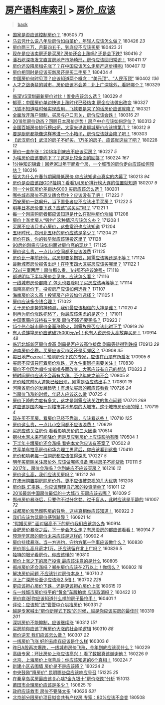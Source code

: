 [房产语料库索引](../../README.md)  > [房价_应该](房价_应该.md)
====
> [back](../README.md)

- [国家是否应该控制房价？](http://jkwz.applinzi.com/ittc/7099502395153449990.html#%E5%9B%BD%E5%AE%B6%E6%98%AF%E5%90%A6%E5%BA%94%E8%AF%A5%E6%8E%A7%E5%88%B6%E6%88%BF%E4%BB%B7%EF%BC%9F) 180505 *73* 
- [马云凭什么说八年后房价如白菜价，年轻人应该怎么做？](http://jkwz.applinzi.com/ittc/7096401802776019975.html#%E9%A9%AC%E4%BA%91%E5%87%AD%E4%BB%80%E4%B9%88%E8%AF%B4%E5%85%AB%E5%B9%B4%E5%90%8E%E6%88%BF%E4%BB%B7%E5%A6%82%E7%99%BD%E8%8F%9C%E4%BB%B7%EF%BC%8C%E5%B9%B4%E8%BD%BB%E4%BA%BA%E5%BA%94%E8%AF%A5%E6%80%8E%E4%B9%88%E5%81%9A%EF%BC%9F) 180426 *23* 
- [房价两三万，月薪四五千，到底应不应该买房](http://jkwz.applinzi.com/ittc/7095183729737860112.html#%E6%88%BF%E4%BB%B7%E4%B8%A4%E4%B8%89%E4%B8%87%EF%BC%8C%E6%9C%88%E8%96%AA%E5%9B%9B%E4%BA%94%E5%8D%83%EF%BC%8C%E5%88%B0%E5%BA%95%E5%BA%94%E4%B8%8D%E5%BA%94%E8%AF%A5%E4%B9%B0%E6%88%BF) 180423 *31* 
- [现在是应该卖房还是买房? 房价还会上涨吗? 还是会下跌?](http://jkwz.applinzi.com/ittc/7092317475087844363.html#%E7%8E%B0%E5%9C%A8%E6%98%AF%E5%BA%94%E8%AF%A5%E5%8D%96%E6%88%BF%E8%BF%98%E6%98%AF%E4%B9%B0%E6%88%BF%3F+%E6%88%BF%E4%BB%B7%E8%BF%98%E4%BC%9A%E4%B8%8A%E6%B6%A8%E5%90%97%3F+%E8%BF%98%E6%98%AF%E4%BC%9A%E4%B8%8B%E8%B7%8C%3F) 180416 *2* 
- [潘石屹深夜发文直言房地产市场畸形，房价应该回归常识！](http://jkwz.applinzi.com/ittc/7090691595873813520.html#%E6%BD%98%E7%9F%B3%E5%B1%B9%E6%B7%B1%E5%A4%9C%E5%8F%91%E6%96%87%E7%9B%B4%E8%A8%80%E6%88%BF%E5%9C%B0%E4%BA%A7%E5%B8%82%E5%9C%BA%E7%95%B8%E5%BD%A2%EF%BC%8C%E6%88%BF%E4%BB%B7%E5%BA%94%E8%AF%A5%E5%9B%9E%E5%BD%92%E5%B8%B8%E8%AF%86%EF%BC%81) 180411 *17* 
- [房价还没降房租先涨了？在中国应该怎么走房产这步棋呢/](http://jkwz.applinzi.com/ittc/7089269792035046406.html#%E6%88%BF%E4%BB%B7%E8%BF%98%E6%B2%A1%E9%99%8D%E6%88%BF%E7%A7%9F%E5%85%88%E6%B6%A8%E4%BA%86%EF%BC%9F%E5%9C%A8%E4%B8%AD%E5%9B%BD%E5%BA%94%E8%AF%A5%E6%80%8E%E4%B9%88%E8%B5%B0%E6%88%BF%E4%BA%A7%E8%BF%99%E6%AD%A5%E6%A3%8B%E5%91%A2%2F) 180407 *13* 
- [房价相同时是应该买新房还是买二手房？](http://jkwz.applinzi.com/ittc/7088032330197500938.html#%E6%88%BF%E4%BB%B7%E7%9B%B8%E5%90%8C%E6%97%B6%E6%98%AF%E5%BA%94%E8%AF%A5%E4%B9%B0%E6%96%B0%E6%88%BF%E8%BF%98%E6%98%AF%E4%B9%B0%E4%BA%8C%E6%89%8B%E6%88%BF%EF%BC%9F) 180404 *4* 
- [中国房价何时见顶？应该知道两个概念：“美元顶”、“人民币顶”](http://jkwz.applinzi.com/ittc/7087415200905167883.html#%E4%B8%AD%E5%9B%BD%E6%88%BF%E4%BB%B7%E4%BD%95%E6%97%B6%E8%A7%81%E9%A1%B6%EF%BC%9F%E5%BA%94%E8%AF%A5%E7%9F%A5%E9%81%93%E4%B8%A4%E4%B8%AA%E6%A6%82%E5%BF%B5%EF%BC%9A%E2%80%9C%E7%BE%8E%E5%85%83%E9%A1%B6%E2%80%9D%E3%80%81%E2%80%9C%E4%BA%BA%E6%B0%91%E5%B8%81%E9%A1%B6%E2%80%9D) 180402 *136* 
- [人才之战勇猛的城市，房价应该不会差：北上广深除外，看好哪个？](http://jkwz.applinzi.com/ittc/7085947543349625867.html#%E4%BA%BA%E6%89%8D%E4%B9%8B%E6%88%98%E5%8B%87%E7%8C%9B%E7%9A%84%E5%9F%8E%E5%B8%82%EF%BC%8C%E6%88%BF%E4%BB%B7%E5%BA%94%E8%AF%A5%E4%B8%8D%E4%BC%9A%E5%B7%AE%EF%BC%9A%E5%8C%97%E4%B8%8A%E5%B9%BF%E6%B7%B1%E9%99%A4%E5%A4%96%EF%BC%8C%E7%9C%8B%E5%A5%BD%E5%93%AA%E4%B8%AA%EF%BC%9F) 180329 *1* 
- [临深VS深圳最新房价对比！置业应该怎么选？](http://jkwz.applinzi.com/ittc/7085823387459126283.html#%E4%B8%B4%E6%B7%B1VS%E6%B7%B1%E5%9C%B3%E6%9C%80%E6%96%B0%E6%88%BF%E4%BB%B7%E5%AF%B9%E6%AF%94%EF%BC%81%E7%BD%AE%E4%B8%9A%E5%BA%94%E8%AF%A5%E6%80%8E%E4%B9%88%E9%80%89%EF%BC%9F) 180329 *4* 
- [郁亮：中国房价单边快速上涨时代已经结束 房企应该做出改变](http://jkwz.applinzi.com/ittc/7085122252083561489.html#%E9%83%81%E4%BA%AE%EF%BC%9A%E4%B8%AD%E5%9B%BD%E6%88%BF%E4%BB%B7%E5%8D%95%E8%BE%B9%E5%BF%AB%E9%80%9F%E4%B8%8A%E6%B6%A8%E6%97%B6%E4%BB%A3%E5%B7%B2%E7%BB%8F%E7%BB%93%E6%9D%9F+%E6%88%BF%E4%BC%81%E5%BA%94%E8%AF%A5%E5%81%9A%E5%87%BA%E6%94%B9%E5%8F%98) 180327  
- [飞铁不知道啥时候实现应用，飞铁要是来了的话房价应该就降了](http://jkwz.applinzi.com/ittc/7083000702286955526.html#%E9%A3%9E%E9%93%81%E4%B8%8D%E7%9F%A5%E9%81%93%E5%95%A5%E6%97%B6%E5%80%99%E5%AE%9E%E7%8E%B0%E5%BA%94%E7%94%A8%EF%BC%8C%E9%A3%9E%E9%93%81%E8%A6%81%E6%98%AF%E6%9D%A5%E4%BA%86%E7%9A%84%E8%AF%9D%E6%88%BF%E4%BB%B7%E5%BA%94%E8%AF%A5%E5%B0%B1%E9%99%8D%E4%BA%86) 180321  
- [全面放开落户限制，买房与户口无关，房价应该会跌！](http://jkwz.applinzi.com/ittc/7081034517559378951.html#%E5%85%A8%E9%9D%A2%E6%94%BE%E5%BC%80%E8%90%BD%E6%88%B7%E9%99%90%E5%88%B6%EF%BC%8C%E4%B9%B0%E6%88%BF%E4%B8%8E%E6%88%B7%E5%8F%A3%E6%97%A0%E5%85%B3%EF%BC%8C%E6%88%BF%E4%BB%B7%E5%BA%94%E8%AF%A5%E4%BC%9A%E8%B7%8C%EF%BC%81) 180316 *21* 
- [2018年房价动态？回顾日本房价走势！房产中介应该如何定位？](http://jkwz.applinzi.com/ittc/7079958170644775947.html#2018%E5%B9%B4%E6%88%BF%E4%BB%B7%E5%8A%A8%E6%80%81%EF%BC%9F%E5%9B%9E%E9%A1%BE%E6%97%A5%E6%9C%AC%E6%88%BF%E4%BB%B7%E8%B5%B0%E5%8A%BF%EF%BC%81%E6%88%BF%E4%BA%A7%E4%B8%AD%E4%BB%8B%E5%BA%94%E8%AF%A5%E5%A6%82%E4%BD%95%E5%AE%9A%E4%BD%8D%EF%BC%9F) 180313 *2* 
- [全国百城房价排行榜出炉，大家来说说聊城房价应该排第几？](http://jkwz.applinzi.com/ittc/7079677938750718993.html#%E5%85%A8%E5%9B%BD%E7%99%BE%E5%9F%8E%E6%88%BF%E4%BB%B7%E6%8E%92%E8%A1%8C%E6%A6%9C%E5%87%BA%E7%82%89%EF%BC%8C%E5%A4%A7%E5%AE%B6%E6%9D%A5%E8%AF%B4%E8%AF%B4%E8%81%8A%E5%9F%8E%E6%88%BF%E4%BB%B7%E5%BA%94%E8%AF%A5%E6%8E%92%E7%AC%AC%E5%87%A0%EF%BC%9F) 180312 *9* 
- [要是厨房都能像这样塞进一个小箱子，房价应该就会降了吧！](http://jkwz.applinzi.com/ittc/7075877794192294928.html#%E8%A6%81%E6%98%AF%E5%8E%A8%E6%88%BF%E9%83%BD%E8%83%BD%E5%83%8F%E8%BF%99%E6%A0%B7%E5%A1%9E%E8%BF%9B%E4%B8%80%E4%B8%AA%E5%B0%8F%E7%AE%B1%E5%AD%90%EF%BC%8C%E6%88%BF%E4%BB%B7%E5%BA%94%E8%AF%A5%E5%B0%B1%E4%BC%9A%E9%99%8D%E4%BA%86%E5%90%A7%EF%BC%81) 180303  
- [【武汉房价】武汉的房子不好买，1万多的房子，应该就这些了吧？](http://jkwz.applinzi.com/ittc/7075118449582146570.html#%E3%80%90%E6%AD%A6%E6%B1%89%E6%88%BF%E4%BB%B7%E3%80%91%E6%AD%A6%E6%B1%89%E7%9A%84%E6%88%BF%E5%AD%90%E4%B8%8D%E5%A5%BD%E4%B9%B0%EF%BC%8C1%E4%B8%87%E5%A4%9A%E7%9A%84%E6%88%BF%E5%AD%90%EF%BC%8C%E5%BA%94%E8%AF%A5%E5%B0%B1%E8%BF%99%E4%BA%9B%E4%BA%86%E5%90%A7%EF%BC%9F) 180228 *12* 
- [房价一直在涨！2018年到底应不应该买房？](http://jkwz.applinzi.com/ittc/7074694760898233351.html#%E6%88%BF%E4%BB%B7%E4%B8%80%E7%9B%B4%E5%9C%A8%E6%B6%A8%EF%BC%812018%E5%B9%B4%E5%88%B0%E5%BA%95%E5%BA%94%E4%B8%8D%E5%BA%94%E8%AF%A5%E4%B9%B0%E6%88%BF%EF%BC%9F) 180227 *5* 
- [为啥房价应该要向下了？这是比较全面的回答了](http://jkwz.applinzi.com/ittc/7073574126680015879.html#%E4%B8%BA%E5%95%A5%E6%88%BF%E4%BB%B7%E5%BA%94%E8%AF%A5%E8%A6%81%E5%90%91%E4%B8%8B%E4%BA%86%EF%BC%9F%E8%BF%99%E6%98%AF%E6%AF%94%E8%BE%83%E5%85%A8%E9%9D%A2%E7%9A%84%E5%9B%9E%E7%AD%94%E4%BA%86) 180224 *167* 
- [1分钟知识锦囊｜回老家过年干脆看个房，一个城市的房价走向应该如何预估？](http://jkwz.applinzi.com/ittc/7070619660750160912.html#1%E5%88%86%E9%92%9F%E7%9F%A5%E8%AF%86%E9%94%A6%E5%9B%8A%EF%BD%9C%E5%9B%9E%E8%80%81%E5%AE%B6%E8%BF%87%E5%B9%B4%E5%B9%B2%E8%84%86%E7%9C%8B%E4%B8%AA%E6%88%BF%EF%BC%8C%E4%B8%80%E4%B8%AA%E5%9F%8E%E5%B8%82%E7%9A%84%E6%88%BF%E4%BB%B7%E8%B5%B0%E5%90%91%E5%BA%94%E8%AF%A5%E5%A6%82%E4%BD%95%E9%A2%84%E4%BC%B0%EF%BC%9F) 180216  
- [恒大为什么在春节期间降低房价 你应该知道点真实的内幕了](http://jkwz.applinzi.com/ittc/7069526992611705872.html#%E6%81%92%E5%A4%A7%E4%B8%BA%E4%BB%80%E4%B9%88%E5%9C%A8%E6%98%A5%E8%8A%82%E6%9C%9F%E9%97%B4%E9%99%8D%E4%BD%8E%E6%88%BF%E4%BB%B7+%E4%BD%A0%E5%BA%94%E8%AF%A5%E7%9F%A5%E9%81%93%E7%82%B9%E7%9C%9F%E5%AE%9E%E7%9A%84%E5%86%85%E5%B9%95%E4%BA%86) 180213 *94* 
- [房价是否应该跟GDP挂钩？看看1月房价排行榜大连的位置就知道](http://jkwz.applinzi.com/ittc/7067275785033745415.html#%E6%88%BF%E4%BB%B7%E6%98%AF%E5%90%A6%E5%BA%94%E8%AF%A5%E8%B7%9FGDP%E6%8C%82%E9%92%A9%EF%BC%9F%E7%9C%8B%E7%9C%8B1%E6%9C%88%E6%88%BF%E4%BB%B7%E6%8E%92%E8%A1%8C%E6%A6%9C%E5%A4%A7%E8%BF%9E%E7%9A%84%E4%BD%8D%E7%BD%AE%E5%B0%B1%E7%9F%A5%E9%81%93) 180207 *9* 
- [同一个片区房价差距达6000 买房应该怎么选？](http://jkwz.applinzi.com/ittc/7065040806044238865.html#%E5%90%8C%E4%B8%80%E4%B8%AA%E7%89%87%E5%8C%BA%E6%88%BF%E4%BB%B7%E5%B7%AE%E8%B7%9D%E8%BE%BE6000+%E4%B9%B0%E6%88%BF%E5%BA%94%E8%AF%A5%E6%80%8E%E4%B9%88%E9%80%89%EF%BC%9F) 180201  
- [哪些城市房价不高又适合居住？应该没有了吧！](http://jkwz.applinzi.com/ittc/7050317257559770129.html#%E5%93%AA%E4%BA%9B%E5%9F%8E%E5%B8%82%E6%88%BF%E4%BB%B7%E4%B8%8D%E9%AB%98%E5%8F%88%E9%80%82%E5%90%88%E5%B1%85%E4%BD%8F%EF%BC%9F%E5%BA%94%E8%AF%A5%E6%B2%A1%E6%9C%89%E4%BA%86%E5%90%A7%EF%BC%81) 171223 *1* 
- [西安房价一路飙升，当下置业者应不应该出手买房？](http://jkwz.applinzi.com/ittc/7049909827432612881.html#%E8%A5%BF%E5%AE%89%E6%88%BF%E4%BB%B7%E4%B8%80%E8%B7%AF%E9%A3%99%E5%8D%87%EF%BC%8C%E5%BD%93%E4%B8%8B%E7%BD%AE%E4%B8%9A%E8%80%85%E5%BA%94%E4%B8%8D%E5%BA%94%E8%AF%A5%E5%87%BA%E6%89%8B%E4%B9%B0%E6%88%BF%EF%BC%9F) 171222 *5* 
- [明年日本房价要下跌？应该“买买买”吗？](http://jkwz.applinzi.com/ittc/7049545865042068497.html#%E6%98%8E%E5%B9%B4%E6%97%A5%E6%9C%AC%E6%88%BF%E4%BB%B7%E8%A6%81%E4%B8%8B%E8%B7%8C%EF%BC%9F%E5%BA%94%E8%AF%A5%E2%80%9C%E4%B9%B0%E4%B9%B0%E4%B9%B0%E2%80%9D%E5%90%97%EF%BC%9F) 171221 *1* 
- [每一个刚需购房者都应该知道是什么在影响房价涨幅](http://jkwz.applinzi.com/ittc/7044708424649016336.html#%E6%AF%8F%E4%B8%80%E4%B8%AA%E5%88%9A%E9%9C%80%E8%B4%AD%E6%88%BF%E8%80%85%E9%83%BD%E5%BA%94%E8%AF%A5%E7%9F%A5%E9%81%93%E6%98%AF%E4%BB%80%E4%B9%88%E5%9C%A8%E5%BD%B1%E5%93%8D%E6%88%BF%E4%BB%B7%E6%B6%A8%E5%B9%85) 171208  
- [房价上涨卖房人“毁约” 这种情况应该怎么办？](http://jkwz.applinzi.com/ittc/7044668581722194961.html#%E6%88%BF%E4%BB%B7%E4%B8%8A%E6%B6%A8%E5%8D%96%E6%88%BF%E4%BA%BA%E2%80%9C%E6%AF%81%E7%BA%A6%E2%80%9D+%E8%BF%99%E7%A7%8D%E6%83%85%E5%86%B5%E5%BA%94%E8%AF%A5%E6%80%8E%E4%B9%88%E5%8A%9E%EF%BC%9F) 171208 *1* 
- [买房不应该只关心房价，这些常识也应该知道](http://jkwz.applinzi.com/ittc/7043329334419391504.html#%E4%B9%B0%E6%88%BF%E4%B8%8D%E5%BA%94%E8%AF%A5%E5%8F%AA%E5%85%B3%E5%BF%83%E6%88%BF%E4%BB%B7%EF%BC%8C%E8%BF%99%E4%BA%9B%E5%B8%B8%E8%AF%86%E4%B9%9F%E5%BA%94%E8%AF%A5%E7%9F%A5%E9%81%93) 171204  
- [五环时代，郑州北五环的房价应该是多少？](http://jkwz.applinzi.com/ittc/7043280685899449360.html#%E4%BA%94%E7%8E%AF%E6%97%B6%E4%BB%A3%EF%BC%8C%E9%83%91%E5%B7%9E%E5%8C%97%E4%BA%94%E7%8E%AF%E7%9A%84%E6%88%BF%E4%BB%B7%E5%BA%94%E8%AF%A5%E6%98%AF%E5%A4%9A%E5%B0%91%EF%BC%9F) 171204 *21* 
- [房价在跌，你的钱早就应该转投这里了](http://jkwz.applinzi.com/ittc/7041020141674955792.html#%E6%88%BF%E4%BB%B7%E5%9C%A8%E8%B7%8C%EF%BC%8C%E4%BD%A0%E7%9A%84%E9%92%B1%E6%97%A9%E5%B0%B1%E5%BA%94%E8%AF%A5%E8%BD%AC%E6%8A%95%E8%BF%99%E9%87%8C%E4%BA%86) 171128  
- [90后的刚需应该如何面对房价高的现状？](http://jkwz.applinzi.com/ittc/7040014603440882704.html#90%E5%90%8E%E7%9A%84%E5%88%9A%E9%9C%80%E5%BA%94%E8%AF%A5%E5%A6%82%E4%BD%95%E9%9D%A2%E5%AF%B9%E6%88%BF%E4%BB%B7%E9%AB%98%E7%9A%84%E7%8E%B0%E7%8A%B6%EF%BC%9F) 171125  
- [房价这么贵，一点儿小空间都不应该浪费](http://jkwz.applinzi.com/ittc/7039809490654856208.html#%E6%88%BF%E4%BB%B7%E8%BF%99%E4%B9%88%E8%B4%B5%EF%BC%8C%E4%B8%80%E7%82%B9%E5%84%BF%E5%B0%8F%E7%A9%BA%E9%97%B4%E9%83%BD%E4%B8%8D%E5%BA%94%E8%AF%A5%E6%B5%AA%E8%B4%B9) 171125  
- [房价比一年前还低，买房却要多掏钱，刚需应该等还是不等？](http://jkwz.applinzi.com/ittc/7039616664923014161.html#%E6%88%BF%E4%BB%B7%E6%AF%94%E4%B8%80%E5%B9%B4%E5%89%8D%E8%BF%98%E4%BD%8E%EF%BC%8C%E4%B9%B0%E6%88%BF%E5%8D%B4%E8%A6%81%E5%A4%9A%E6%8E%8F%E9%92%B1%EF%BC%8C%E5%88%9A%E9%9C%80%E5%BA%94%E8%AF%A5%E7%AD%89%E8%BF%98%E6%98%AF%E4%B8%8D%E7%AD%89%EF%BC%9F) 171124  
- [最新城市房价报告出炉！在呼市四大区买房应该买哪里？](http://jkwz.applinzi.com/ittc/7038689215406146576.html#%E6%9C%80%E6%96%B0%E5%9F%8E%E5%B8%82%E6%88%BF%E4%BB%B7%E6%8A%A5%E5%91%8A%E5%87%BA%E7%82%89%EF%BC%81%E5%9C%A8%E5%91%BC%E5%B8%82%E5%9B%9B%E5%A4%A7%E5%8C%BA%E4%B9%B0%E6%88%BF%E5%BA%94%E8%AF%A5%E4%B9%B0%E5%93%AA%E9%87%8C%EF%BC%9F) 171122 *1* 
- [72㎡三室两厅｜房价那么贵，1㎡都不应该浪费~](http://jkwz.applinzi.com/ittc/7037208617634235408.html#72%E3%8E%A1%E4%B8%89%E5%AE%A4%E4%B8%A4%E5%8E%85%EF%BD%9C%E6%88%BF%E4%BB%B7%E9%82%A3%E4%B9%88%E8%B4%B5%EF%BC%8C1%E3%8E%A1%E9%83%BD%E4%B8%8D%E5%BA%94%E8%AF%A5%E6%B5%AA%E8%B4%B9%7E) 171118  
- [都说明年下半年房价会见底，应该怎么看？](http://jkwz.applinzi.com/ittc/7036468962005615633.html#%E9%83%BD%E8%AF%B4%E6%98%8E%E5%B9%B4%E4%B8%8B%E5%8D%8A%E5%B9%B4%E6%88%BF%E4%BB%B7%E4%BC%9A%E8%A7%81%E5%BA%95%EF%BC%8C%E5%BA%94%E8%AF%A5%E6%80%8E%E4%B9%88%E7%9C%8B%EF%BC%9F) 171116  
- [一线城市房价都降了 包头也要降吗？买房应该再等等？](http://jkwz.applinzi.com/ittc/7035845706760324112.html#%E4%B8%80%E7%BA%BF%E5%9F%8E%E5%B8%82%E6%88%BF%E4%BB%B7%E9%83%BD%E9%99%8D%E4%BA%86+%E5%8C%85%E5%A4%B4%E4%B9%9F%E8%A6%81%E9%99%8D%E5%90%97%EF%BC%9F%E4%B9%B0%E6%88%BF%E5%BA%94%E8%AF%A5%E5%86%8D%E7%AD%89%E7%AD%89%EF%BC%9F) 171114  
- [海南高房价下，投资房产应该如何选择？](http://jkwz.applinzi.com/ittc/7033238530451571728.html#%E6%B5%B7%E5%8D%97%E9%AB%98%E6%88%BF%E4%BB%B7%E4%B8%8B%EF%BC%8C%E6%8A%95%E8%B5%84%E6%88%BF%E4%BA%A7%E5%BA%94%E8%AF%A5%E5%A6%82%E4%BD%95%E9%80%89%E6%8B%A9%EF%BC%9F) 171107  
- [海南房价这么高！投资房产应该如何选择？](http://jkwz.applinzi.com/ittc/7032484063561122833.html#%E6%B5%B7%E5%8D%97%E6%88%BF%E4%BB%B7%E8%BF%99%E4%B9%88%E9%AB%98%EF%BC%81%E6%8A%95%E8%B5%84%E6%88%BF%E4%BA%A7%E5%BA%94%E8%AF%A5%E5%A6%82%E4%BD%95%E9%80%89%E6%8B%A9%EF%BC%9F) 171105 *1* 
- [房价应该多少钱合理？](http://jkwz.applinzi.com/ittc/7027048801104299024.html#%E6%88%BF%E4%BB%B7%E5%BA%94%E8%AF%A5%E5%A4%9A%E5%B0%91%E9%92%B1%E5%90%88%E7%90%86%EF%BC%9F) 171022  
- [关于房价走势的神预测，我们最应该相信的大神是谁？](http://jkwz.applinzi.com/ittc/7026174342587745297.html#%E5%85%B3%E4%BA%8E%E6%88%BF%E4%BB%B7%E8%B5%B0%E5%8A%BF%E7%9A%84%E7%A5%9E%E9%A2%84%E6%B5%8B%EF%BC%8C%E6%88%91%E4%BB%AC%E6%9C%80%E5%BA%94%E8%AF%A5%E7%9B%B8%E4%BF%A1%E7%9A%84%E5%A4%A7%E7%A5%9E%E6%98%AF%E8%B0%81%EF%BC%9F) 171020 *4* 
- [别再为房价涨跌犯愁了，你最应该焦虑的是这个！](http://jkwz.applinzi.com/ittc/7023196844358894609.html#%E5%88%AB%E5%86%8D%E4%B8%BA%E6%88%BF%E4%BB%B7%E6%B6%A8%E8%B7%8C%E7%8A%AF%E6%84%81%E4%BA%86%EF%BC%8C%E4%BD%A0%E6%9C%80%E5%BA%94%E8%AF%A5%E7%84%A6%E8%99%91%E7%9A%84%E6%98%AF%E8%BF%99%E4%B8%AA%EF%BC%81) 171011  
- [中国家庭应该持有三套房 房价不降还要买吗？](http://jkwz.applinzi.com/ittc/7016535445431911441.html#%E4%B8%AD%E5%9B%BD%E5%AE%B6%E5%BA%AD%E5%BA%94%E8%AF%A5%E6%8C%81%E6%9C%89%E4%B8%89%E5%A5%97%E6%88%BF+%E6%88%BF%E4%BB%B7%E4%B8%8D%E9%99%8D%E8%BF%98%E8%A6%81%E4%B9%B0%E5%90%97%EF%BC%9F) 170923 *1* 
- [15个热点城市房价全面涨熄火，刚需族是否应该此时下手](http://jkwz.applinzi.com/ittc/7015021280238240784.html#15%E4%B8%AA%E7%83%AD%E7%82%B9%E5%9F%8E%E5%B8%82%E6%88%BF%E4%BB%B7%E5%85%A8%E9%9D%A2%E6%B6%A8%E7%86%84%E7%81%AB%EF%BC%8C%E5%88%9A%E9%9C%80%E6%97%8F%E6%98%AF%E5%90%A6%E5%BA%94%E8%AF%A5%E6%AD%A4%E6%97%B6%E4%B8%8B%E6%89%8B) 170919 *26* 
- [有人说蚌埠房价应该破25000元/㎡！也有人说房价太高放弃买房！](http://jkwz.applinzi.com/ittc/7013078253739443217.html#%E6%9C%89%E4%BA%BA%E8%AF%B4%E8%9A%8C%E5%9F%A0%E6%88%BF%E4%BB%B7%E5%BA%94%E8%AF%A5%E7%A0%B425000%E5%85%83%2F%E3%8E%A1%EF%BC%81%E4%B9%9F%E6%9C%89%E4%BA%BA%E8%AF%B4%E6%88%BF%E4%BB%B7%E5%A4%AA%E9%AB%98%E6%94%BE%E5%BC%83%E4%B9%B0%E6%88%BF%EF%BC%81) 170914 *48* 
- [临沂北城新区房价虚高 刚需是否应该高位接盘 刚需等待得到跌吗](http://jkwz.applinzi.com/ittc/7012840467572720657.html#%E4%B8%B4%E6%B2%82%E5%8C%97%E5%9F%8E%E6%96%B0%E5%8C%BA%E6%88%BF%E4%BB%B7%E8%99%9A%E9%AB%98+%E5%88%9A%E9%9C%80%E6%98%AF%E5%90%A6%E5%BA%94%E8%AF%A5%E9%AB%98%E4%BD%8D%E6%8E%A5%E7%9B%98+%E5%88%9A%E9%9C%80%E7%AD%89%E5%BE%85%E5%BE%97%E5%88%B0%E8%B7%8C%E5%90%97) 170913 *29* 
- [济南房价企稳，买房应该买市区还是买郊区？](http://jkwz.applinzi.com/ittc/7010691191413408785.html#%E6%B5%8E%E5%8D%97%E6%88%BF%E4%BB%B7%E4%BC%81%E7%A8%B3%EF%BC%8C%E4%B9%B0%E6%88%BF%E5%BA%94%E8%AF%A5%E4%B9%B0%E5%B8%82%E5%8C%BA%E8%BF%98%E6%98%AF%E4%B9%B0%E9%83%8A%E5%8C%BA%EF%BC%9F) 170908 *35* 
- [每日地产ozreal：预测房价下跌的专家，应该在山顶有所启发](http://jkwz.applinzi.com/ittc/7009841117816947728.html#%E6%AF%8F%E6%97%A5%E5%9C%B0%E4%BA%A7ozreal%EF%BC%9A%E9%A2%84%E6%B5%8B%E6%88%BF%E4%BB%B7%E4%B8%8B%E8%B7%8C%E7%9A%84%E4%B8%93%E5%AE%B6%EF%BC%8C%E5%BA%94%E8%AF%A5%E5%9C%A8%E5%B1%B1%E9%A1%B6%E6%9C%89%E6%89%80%E5%90%AF%E5%8F%91) 170905 *6* 
- [买房不应该只盯着房价涨跌，这九件事同样需要关注！](http://jkwz.applinzi.com/ittc/7007517482640999441.html#%E4%B9%B0%E6%88%BF%E4%B8%8D%E5%BA%94%E8%AF%A5%E5%8F%AA%E7%9B%AF%E7%9D%80%E6%88%BF%E4%BB%B7%E6%B6%A8%E8%B7%8C%EF%BC%8C%E8%BF%99%E4%B9%9D%E4%BB%B6%E4%BA%8B%E5%90%8C%E6%A0%B7%E9%9C%80%E8%A6%81%E5%85%B3%E6%B3%A8%EF%BC%81) 170830  
- [房价不会因为唱空或者唱多而改变，大家应该有自己的想法](http://jkwz.applinzi.com/ittc/7004963026040783888.html#%E6%88%BF%E4%BB%B7%E4%B8%8D%E4%BC%9A%E5%9B%A0%E4%B8%BA%E5%94%B1%E7%A9%BA%E6%88%96%E8%80%85%E5%94%B1%E5%A4%9A%E8%80%8C%E6%94%B9%E5%8F%98%EF%BC%8C%E5%A4%A7%E5%AE%B6%E5%BA%94%E8%AF%A5%E6%9C%89%E8%87%AA%E5%B7%B1%E7%9A%84%E6%83%B3%E6%B3%95) 170823 *2* 
- [短时间房价应该不会再有大涨、至少年底之前不会](http://jkwz.applinzi.com/ittc/6998361441248478225.html#%E7%9F%AD%E6%97%B6%E9%97%B4%E6%88%BF%E4%BB%B7%E5%BA%94%E8%AF%A5%E4%B8%8D%E4%BC%9A%E5%86%8D%E6%9C%89%E5%A4%A7%E6%B6%A8%E3%80%81%E8%87%B3%E5%B0%91%E5%B9%B4%E5%BA%95%E4%B9%8B%E5%89%8D%E4%B8%8D%E4%BC%9A) 170805 *8* 
- [房价触底前5大迹象已经出现，刚需是否应该出手？](http://jkwz.applinzi.com/ittc/6996758931878446097.html#%E6%88%BF%E4%BB%B7%E8%A7%A6%E5%BA%95%E5%89%8D5%E5%A4%A7%E8%BF%B9%E8%B1%A1%E5%B7%B2%E7%BB%8F%E5%87%BA%E7%8E%B0%EF%BC%8C%E5%88%9A%E9%9C%80%E6%98%AF%E5%90%A6%E5%BA%94%E8%AF%A5%E5%87%BA%E6%89%8B%EF%BC%9F) 170801 *19* 
- [河南省房价的发展趋势！有想法买房的都应该看看](http://jkwz.applinzi.com/ittc/6994569409912636433.html#%E6%B2%B3%E5%8D%97%E7%9C%81%E6%88%BF%E4%BB%B7%E7%9A%84%E5%8F%91%E5%B1%95%E8%B6%8B%E5%8A%BF%EF%BC%81%E6%9C%89%E6%83%B3%E6%B3%95%E4%B9%B0%E6%88%BF%E7%9A%84%E9%83%BD%E5%BA%94%E8%AF%A5%E7%9C%8B%E7%9C%8B) 170726 *24* 
- [当房价飞涨的时候，年轻人应该这么做](http://jkwz.applinzi.com/ittc/6994350951291683856.html#%E5%BD%93%E6%88%BF%E4%BB%B7%E9%A3%9E%E6%B6%A8%E7%9A%84%E6%97%B6%E5%80%99%EF%BC%8C%E5%B9%B4%E8%BD%BB%E4%BA%BA%E5%BA%94%E8%AF%A5%E8%BF%99%E4%B9%88%E5%81%9A) 170725 *4* 
- [房价下降的力度有多大，这才是刚需应该关注的焦点问题](http://jkwz.applinzi.com/ittc/6992879488516752401.html#%E6%88%BF%E4%BB%B7%E4%B8%8B%E9%99%8D%E7%9A%84%E5%8A%9B%E5%BA%A6%E6%9C%89%E5%A4%9A%E5%A4%A7%EF%BC%8C%E8%BF%99%E6%89%8D%E6%98%AF%E5%88%9A%E9%9C%80%E5%BA%94%E8%AF%A5%E5%85%B3%E6%B3%A8%E7%9A%84%E7%84%A6%E7%82%B9%E9%97%AE%E9%A2%98) 170721 *269* 
- [这应该是国内唯一对楼市并不热衷的大城市，这个城市房价涨的慢！](http://jkwz.applinzi.com/ittc/6992061380369581072.html#%E8%BF%99%E5%BA%94%E8%AF%A5%E6%98%AF%E5%9B%BD%E5%86%85%E5%94%AF%E4%B8%80%E5%AF%B9%E6%A5%BC%E5%B8%82%E5%B9%B6%E4%B8%8D%E7%83%AD%E8%A1%B7%E7%9A%84%E5%A4%A7%E5%9F%8E%E5%B8%82%EF%BC%8C%E8%BF%99%E4%B8%AA%E5%9F%8E%E5%B8%82%E6%88%BF%E4%BB%B7%E6%B6%A8%E7%9A%84%E6%85%A2%EF%BC%81) 170719 *4* 
- [现在买不买房，看房价已经不靠谱，应该看这些！](http://jkwz.applinzi.com/ittc/6988453296426451973.html#%E7%8E%B0%E5%9C%A8%E4%B9%B0%E4%B8%8D%E4%B9%B0%E6%88%BF%EF%BC%8C%E7%9C%8B%E6%88%BF%E4%BB%B7%E5%B7%B2%E7%BB%8F%E4%B8%8D%E9%9D%A0%E8%B0%B1%EF%BC%8C%E5%BA%94%E8%AF%A5%E7%9C%8B%E8%BF%99%E4%BA%9B%EF%BC%81) 170710 *125* 
- [房价这么贵，一点儿小空间都不应该浪费！](http://jkwz.applinzi.com/ittc/6984638631565067268.html#%E6%88%BF%E4%BB%B7%E8%BF%99%E4%B9%88%E8%B4%B5%EF%BC%8C%E4%B8%80%E7%82%B9%E5%84%BF%E5%B0%8F%E7%A9%BA%E9%97%B4%E9%83%BD%E4%B8%8D%E5%BA%94%E8%AF%A5%E6%B5%AA%E8%B4%B9%EF%BC%81) 170629  
- [买房应该关注房价 看看影响房价的三大因素](http://jkwz.applinzi.com/ittc/6967631825001251845.html#%E4%B9%B0%E6%88%BF%E5%BA%94%E8%AF%A5%E5%85%B3%E6%B3%A8%E6%88%BF%E4%BB%B7+%E7%9C%8B%E7%9C%8B%E5%BD%B1%E5%93%8D%E6%88%BF%E4%BB%B7%E7%9A%84%E4%B8%89%E5%A4%A7%E5%9B%A0%E7%B4%A0) 170514  
- [钢材水泥未来可能降价 但是反应到房价上应该影响有限](http://jkwz.applinzi.com/ittc/6963876353559495684.html#%E9%92%A2%E6%9D%90%E6%B0%B4%E6%B3%A5%E6%9C%AA%E6%9D%A5%E5%8F%AF%E8%83%BD%E9%99%8D%E4%BB%B7+%E4%BD%86%E6%98%AF%E5%8F%8D%E5%BA%94%E5%88%B0%E6%88%BF%E4%BB%B7%E4%B8%8A%E5%BA%94%E8%AF%A5%E5%BD%B1%E5%93%8D%E6%9C%89%E9%99%90) 170504 *1* 
- [下半年十堰房价还会涨吗 看完本文你应该有答案了](http://jkwz.applinzi.com/ittc/6963105361803346949.html#%E4%B8%8B%E5%8D%8A%E5%B9%B4%E5%8D%81%E5%A0%B0%E6%88%BF%E4%BB%B7%E8%BF%98%E4%BC%9A%E6%B6%A8%E5%90%97+%E7%9C%8B%E5%AE%8C%E6%9C%AC%E6%96%87%E4%BD%A0%E5%BA%94%E8%AF%A5%E6%9C%89%E7%AD%94%E6%A1%88%E4%BA%86) 170502 *8* 
- [共享单车拉高房价和华为理工男背后，你应该看到这些](http://jkwz.applinzi.com/ittc/6954852581095506949.html#%E5%85%B1%E4%BA%AB%E5%8D%95%E8%BD%A6%E6%8B%89%E9%AB%98%E6%88%BF%E4%BB%B7%E5%92%8C%E5%8D%8E%E4%B8%BA%E7%90%86%E5%B7%A5%E7%94%B7%E8%83%8C%E5%90%8E%EF%BC%8C%E4%BD%A0%E5%BA%94%E8%AF%A5%E7%9C%8B%E5%88%B0%E8%BF%99%E4%BA%9B) 170410  
- [房价和啃老每一位购房都应该值得深思](http://jkwz.applinzi.com/ittc/6939292029996762117.html#%E6%88%BF%E4%BB%B7%E5%92%8C%E5%95%83%E8%80%81%E6%AF%8F%E4%B8%80%E4%BD%8D%E8%B4%AD%E6%88%BF%E9%83%BD%E5%BA%94%E8%AF%A5%E5%80%BC%E5%BE%97%E6%B7%B1%E6%80%9D) 170227 *5* 
- [明年买房除关注房价外 应该做哪些准备 哪些房子不能贷款](http://jkwz.applinzi.com/ittc/6922006992834266116.html#%E6%98%8E%E5%B9%B4%E4%B9%B0%E6%88%BF%E9%99%A4%E5%85%B3%E6%B3%A8%E6%88%BF%E4%BB%B7%E5%A4%96+%E5%BA%94%E8%AF%A5%E5%81%9A%E5%93%AA%E4%BA%9B%E5%87%86%E5%A4%87+%E5%93%AA%E4%BA%9B%E6%88%BF%E5%AD%90%E4%B8%8D%E8%83%BD%E8%B4%B7%E6%AC%BE) 170111 *5* 
- [2017年，房价会涨吗？你到底应不应该买房？](http://jkwz.applinzi.com/ittc/6911912491906237445.html#2017%E5%B9%B4%EF%BC%8C%E6%88%BF%E4%BB%B7%E4%BC%9A%E6%B6%A8%E5%90%97%EF%BC%9F%E4%BD%A0%E5%88%B0%E5%BA%95%E5%BA%94%E4%B8%8D%E5%BA%94%E8%AF%A5%E4%B9%B0%E6%88%BF%EF%BC%9F) 161216 *12* 
- [房价这么高，我们应该买房吗？](http://jkwz.applinzi.com/ittc/6910776522847028229.html#%E6%88%BF%E4%BB%B7%E8%BF%99%E4%B9%88%E9%AB%98%EF%BC%8C%E6%88%91%E4%BB%AC%E5%BA%94%E8%AF%A5%E4%B9%B0%E6%88%BF%E5%90%97%EF%BC%9F) 161212 *26* 
- [在澳洲购置期房除房价外，更不应该被忽视的几大优势](http://jkwz.applinzi.com/ittc/6909316606277977093.html#%E5%9C%A8%E6%BE%B3%E6%B4%B2%E8%B4%AD%E7%BD%AE%E6%9C%9F%E6%88%BF%E9%99%A4%E6%88%BF%E4%BB%B7%E5%A4%96%EF%BC%8C%E6%9B%B4%E4%B8%8D%E5%BA%94%E8%AF%A5%E8%A2%AB%E5%BF%BD%E8%A7%86%E7%9A%84%E5%87%A0%E5%A4%A7%E4%BC%98%E5%8A%BF) 161208  
- [房价跌 汇率跌，你应该理理自己家的投资清单了](http://jkwz.applinzi.com/ittc/6887626640691037188.html#%E6%88%BF%E4%BB%B7%E8%B7%8C+%E6%B1%87%E7%8E%87%E8%B7%8C%EF%BC%8C%E4%BD%A0%E5%BA%94%E8%AF%A5%E7%90%86%E7%90%86%E8%87%AA%E5%B7%B1%E5%AE%B6%E7%9A%84%E6%8A%95%E8%B5%84%E6%B8%85%E5%8D%95%E4%BA%86) 161011 *12* 
- [2016最新中国房价最低的十大城市 买房应该去哪？](http://jkwz.applinzi.com/ittc/6886610660149953541.html#2016%E6%9C%80%E6%96%B0%E4%B8%AD%E5%9B%BD%E6%88%BF%E4%BB%B7%E6%9C%80%E4%BD%8E%E7%9A%84%E5%8D%81%E5%A4%A7%E5%9F%8E%E5%B8%82+%E4%B9%B0%E6%88%BF%E5%BA%94%E8%AF%A5%E5%8E%BB%E5%93%AA%EF%BC%9F) 161009 *5* 
- [郑州房价暴涨后，只要你不过分贪婪、过于盲从，此时应该是平静的](http://jkwz.applinzi.com/ittc/6886175450950272004.html#%E9%83%91%E5%B7%9E%E6%88%BF%E4%BB%B7%E6%9A%B4%E6%B6%A8%E5%90%8E%EF%BC%8C%E5%8F%AA%E8%A6%81%E4%BD%A0%E4%B8%8D%E8%BF%87%E5%88%86%E8%B4%AA%E5%A9%AA%E3%80%81%E8%BF%87%E4%BA%8E%E7%9B%B2%E4%BB%8E%EF%BC%8C%E6%AD%A4%E6%97%B6%E5%BA%94%E8%AF%A5%E6%98%AF%E5%B9%B3%E9%9D%99%E7%9A%84) 161007 *72* 
- [成都房价涨恐慌购房的背后，这些真相你应该知道！](http://jkwz.applinzi.com/ittc/6880701989540856837.html#%E6%88%90%E9%83%BD%E6%88%BF%E4%BB%B7%E6%B6%A8%E6%81%90%E6%85%8C%E8%B4%AD%E6%88%BF%E7%9A%84%E8%83%8C%E5%90%8E%EF%BC%8C%E8%BF%99%E4%BA%9B%E7%9C%9F%E7%9B%B8%E4%BD%A0%E5%BA%94%E8%AF%A5%E7%9F%A5%E9%81%93%EF%BC%81) 160922 *3* 
- [我们应该为低房价感到耻辱？](http://jkwz.applinzi.com/ittc/6880113994244817925.html#%E6%88%91%E4%BB%AC%E5%BA%94%E8%AF%A5%E4%B8%BA%E4%BD%8E%E6%88%BF%E4%BB%B7%E6%84%9F%E5%88%B0%E8%80%BB%E8%BE%B1%EF%BC%9F) 160921 *14* 
- [“假婚买房” 面对居高不下的房价我们应该怎么办](http://jkwz.applinzi.com/ittc/6877651504302916613.html#%E2%80%9C%E5%81%87%E5%A9%9A%E4%B9%B0%E6%88%BF%E2%80%9D+%E9%9D%A2%E5%AF%B9%E5%B1%85%E9%AB%98%E4%B8%8D%E4%B8%8B%E7%9A%84%E6%88%BF%E4%BB%B7%E6%88%91%E4%BB%AC%E5%BA%94%E8%AF%A5%E6%80%8E%E4%B9%88%E5%8A%9E) 160914  
- [合肥房价暴涨之后，下一步会怎么走？有房没房的都应该看看！](http://jkwz.applinzi.com/ittc/6877640664552047621.html#%E5%90%88%E8%82%A5%E6%88%BF%E4%BB%B7%E6%9A%B4%E6%B6%A8%E4%B9%8B%E5%90%8E%EF%BC%8C%E4%B8%8B%E4%B8%80%E6%AD%A5%E4%BC%9A%E6%80%8E%E4%B9%88%E8%B5%B0%EF%BC%9F%E6%9C%89%E6%88%BF%E6%B2%A1%E6%88%BF%E7%9A%84%E9%83%BD%E5%BA%94%E8%AF%A5%E7%9C%8B%E7%9C%8B%EF%BC%81) 160914 *7* 
- [预测学区房的房价未来应该是这样的](http://jkwz.applinzi.com/ittc/6873357633251181572.html#%E9%A2%84%E6%B5%8B%E5%AD%A6%E5%8C%BA%E6%88%BF%E7%9A%84%E6%88%BF%E4%BB%B7%E6%9C%AA%E6%9D%A5%E5%BA%94%E8%AF%A5%E6%98%AF%E8%BF%99%E6%A0%B7%E7%9A%84) 160902 *4* 
- [房价持续暴涨，当一方违约，守约方第一件事应该做什么？](http://jkwz.applinzi.com/ittc/6872099547890844677.html#%E6%88%BF%E4%BB%B7%E6%8C%81%E7%BB%AD%E6%9A%B4%E6%B6%A8%EF%BC%8C%E5%BD%93%E4%B8%80%E6%96%B9%E8%BF%9D%E7%BA%A6%EF%BC%8C%E5%AE%88%E7%BA%A6%E6%96%B9%E7%AC%AC%E4%B8%80%E4%BB%B6%E4%BA%8B%E5%BA%94%E8%AF%A5%E5%81%9A%E4%BB%80%E4%B9%88%EF%BC%9F) 160830  
- [房价那么高月薪才1万，还应该留在北上广吗？](http://jkwz.applinzi.com/ittc/6870706265403163652.html#%E6%88%BF%E4%BB%B7%E9%82%A3%E4%B9%88%E9%AB%98%E6%9C%88%E8%96%AA%E6%89%8D1%E4%B8%87%EF%BC%8C%E8%BF%98%E5%BA%94%E8%AF%A5%E7%95%99%E5%9C%A8%E5%8C%97%E4%B8%8A%E5%B9%BF%E5%90%97%EF%BC%9F) 160826 *5* 
- [独特的眼光看房价，你应该懂的](http://jkwz.applinzi.com/ittc/6864785865636840453.html#%E7%8B%AC%E7%89%B9%E7%9A%84%E7%9C%BC%E5%85%89%E7%9C%8B%E6%88%BF%E4%BB%B7%EF%BC%8C%E4%BD%A0%E5%BA%94%E8%AF%A5%E6%87%82%E7%9A%84) 160810  
- [房价上涨之下的房产投资 最应该注意的是什么](http://jkwz.applinzi.com/ittc/6862919221905982468.html#%E6%88%BF%E4%BB%B7%E4%B8%8A%E6%B6%A8%E4%B9%8B%E4%B8%8B%E7%9A%84%E6%88%BF%E4%BA%A7%E6%8A%95%E8%B5%84+%E6%9C%80%E5%BA%94%E8%AF%A5%E6%B3%A8%E6%84%8F%E7%9A%84%E6%98%AF%E4%BB%80%E4%B9%88) 160805  
- [郑州房价还会涨吗？郑州房价应该在2万以上！你信么？](http://jkwz.applinzi.com/ittc/6861836590212711428.html#%E9%83%91%E5%B7%9E%E6%88%BF%E4%BB%B7%E8%BF%98%E4%BC%9A%E6%B6%A8%E5%90%97%EF%BC%9F%E9%83%91%E5%B7%9E%E6%88%BF%E4%BB%B7%E5%BA%94%E8%AF%A5%E5%9C%A82%E4%B8%87%E4%BB%A5%E4%B8%8A%EF%BC%81%E4%BD%A0%E4%BF%A1%E4%B9%88%EF%BC%9F) 160802 *18* 
- [解决房价问题 不应该针对房价本身！](http://jkwz.applinzi.com/ittc/6853214531953886212.html#%E8%A7%A3%E5%86%B3%E6%88%BF%E4%BB%B7%E9%97%AE%E9%A2%98+%E4%B8%8D%E5%BA%94%E8%AF%A5%E9%92%88%E5%AF%B9%E6%88%BF%E4%BB%B7%E6%9C%AC%E8%BA%AB%EF%BC%81) 160710 *2* 
- [北上广深房价至少应该涨2.5倍！](http://jkwz.applinzi.com/ittc/6850399288399758341.html#%E5%8C%97%E4%B8%8A%E5%B9%BF%E6%B7%B1%E6%88%BF%E4%BB%B7%E8%87%B3%E5%B0%91%E5%BA%94%E8%AF%A5%E6%B6%A82.5%E5%80%8D%EF%BC%81) 160702 *228* 
- [更应该担心房价下跌，还是更该担心房价上涨](http://jkwz.applinzi.com/ittc/6844048451121447941.html#%E6%9B%B4%E5%BA%94%E8%AF%A5%E6%8B%85%E5%BF%83%E6%88%BF%E4%BB%B7%E4%B8%8B%E8%B7%8C%EF%BC%8C%E8%BF%98%E6%98%AF%E6%9B%B4%E8%AF%A5%E6%8B%85%E5%BF%83%E6%88%BF%E4%BB%B7%E4%B8%8A%E6%B6%A8) 160615 *10* 
- [与一线城市房价持平的“黄金”车牌拍卖  应该取消吗？](http://jkwz.applinzi.com/ittc/6823841003232297988.html#%E4%B8%8E%E4%B8%80%E7%BA%BF%E5%9F%8E%E5%B8%82%E6%88%BF%E4%BB%B7%E6%8C%81%E5%B9%B3%E7%9A%84%E2%80%9C%E9%BB%84%E9%87%91%E2%80%9D%E8%BD%A6%E7%89%8C%E6%8B%8D%E5%8D%96++%E5%BA%94%E8%AF%A5%E5%8F%96%E6%B6%88%E5%90%97%EF%BC%9F) 160422 *10* 
- [房价疯涨|你应该知道什么样的房子最抢手！](http://jkwz.applinzi.com/ittc/6815900612956783621.html#%E6%88%BF%E4%BB%B7%E7%96%AF%E6%B6%A8%7C%E4%BD%A0%E5%BA%94%E8%AF%A5%E7%9F%A5%E9%81%93%E4%BB%80%E4%B9%88%E6%A0%B7%E7%9A%84%E6%88%BF%E5%AD%90%E6%9C%80%E6%8A%A2%E6%89%8B%EF%BC%81) 160401 *1* 
- [评论：应该想&quot;法&quot;管管中介哄抬房价](http://jkwz.applinzi.com/ittc/6815686920789033989.html#%E8%AF%84%E8%AE%BA%EF%BC%9A%E5%BA%94%E8%AF%A5%E6%83%B3%26quot%3B%E6%B3%95%26quot%3B%E7%AE%A1%E7%AE%A1%E4%B8%AD%E4%BB%8B%E5%93%84%E6%8A%AC%E6%88%BF%E4%BB%B7) 160331 *2* 
- [越是专家喊出“房价断崖式下跌”的时候，越是你应该买房的最佳时](http://jkwz.applinzi.com/ittc/6811411237267047428.html#%E8%B6%8A%E6%98%AF%E4%B8%93%E5%AE%B6%E5%96%8A%E5%87%BA%E2%80%9C%E6%88%BF%E4%BB%B7%E6%96%AD%E5%B4%96%E5%BC%8F%E4%B8%8B%E8%B7%8C%E2%80%9D%E7%9A%84%E6%97%B6%E5%80%99%EF%BC%8C%E8%B6%8A%E6%98%AF%E4%BD%A0%E5%BA%94%E8%AF%A5%E4%B9%B0%E6%88%BF%E7%9A%84%E6%9C%80%E4%BD%B3%E6%97%B6) 160319 *201* 
- [深圳房价不能抑制，应该继续涨](http://jkwz.applinzi.com/ittc/6808706486104491012.html#%E6%B7%B1%E5%9C%B3%E6%88%BF%E4%BB%B7%E4%B8%8D%E8%83%BD%E6%8A%91%E5%88%B6%EF%BC%8C%E5%BA%94%E8%AF%A5%E7%BB%A7%E7%BB%AD%E6%B6%A8) 160312 *151* 
- [买房前你应该了解房价大涨的社会学逻辑](http://jkwz.applinzi.com/ittc/6808019082548888580.html#%E4%B9%B0%E6%88%BF%E5%89%8D%E4%BD%A0%E5%BA%94%E8%AF%A5%E4%BA%86%E8%A7%A3%E6%88%BF%E4%BB%B7%E5%A4%A7%E6%B6%A8%E7%9A%84%E7%A4%BE%E4%BC%9A%E5%AD%A6%E9%80%BB%E8%BE%91) 160310 *88* 
- [房价逆天 我们应该怎么做？](http://jkwz.applinzi.com/ittc/6806762756661314564.html#%E6%88%BF%E4%BB%B7%E9%80%86%E5%A4%A9+%E6%88%91%E4%BB%AC%E5%BA%94%E8%AF%A5%E6%80%8E%E4%B9%88%E5%81%9A%EF%BC%9F) 160307 *22* 
- [一线房价飞涨 好的去库存应该是什么样](http://jkwz.applinzi.com/ittc/6805397767543325700.html#%E4%B8%80%E7%BA%BF%E6%88%BF%E4%BB%B7%E9%A3%9E%E6%B6%A8+%E5%A5%BD%E7%9A%84%E5%8E%BB%E5%BA%93%E5%AD%98%E5%BA%94%E8%AF%A5%E6%98%AF%E4%BB%80%E4%B9%88%E6%A0%B7) 160303 *6* 
- [昨日A股再次爆跌，一线城市房价飞涨，今年到底应该买什么？](http://jkwz.applinzi.com/ittc/6804316384850871301.html#%E6%98%A8%E6%97%A5A%E8%82%A1%E5%86%8D%E6%AC%A1%E7%88%86%E8%B7%8C%EF%BC%8C%E4%B8%80%E7%BA%BF%E5%9F%8E%E5%B8%82%E6%88%BF%E4%BB%B7%E9%A3%9E%E6%B6%A8%EF%BC%8C%E4%BB%8A%E5%B9%B4%E5%88%B0%E5%BA%95%E5%BA%94%E8%AF%A5%E4%B9%B0%E4%BB%80%E4%B9%88%EF%BC%9F) 160229  
- [高级专家：环比房价上涨应该高兴！  看了数据真该谢谢他？](http://jkwz.applinzi.com/ittc/6803159277493552132.html#%E9%AB%98%E7%BA%A7%E4%B8%93%E5%AE%B6%EF%BC%9A%E7%8E%AF%E6%AF%94%E6%88%BF%E4%BB%B7%E4%B8%8A%E6%B6%A8%E5%BA%94%E8%AF%A5%E9%AB%98%E5%85%B4%EF%BC%81++%E7%9C%8B%E4%BA%86%E6%95%B0%E6%8D%AE%E7%9C%9F%E8%AF%A5%E8%B0%A2%E8%B0%A2%E4%BB%96%EF%BC%9F) 160226 *9* 
- [北京、上海房价上涨背后：你应该知道的6个真相！](http://jkwz.applinzi.com/ittc/6802466227188401156.html#%E5%8C%97%E4%BA%AC%E3%80%81%E4%B8%8A%E6%B5%B7%E6%88%BF%E4%BB%B7%E4%B8%8A%E6%B6%A8%E8%83%8C%E5%90%8E%EF%BC%9A%E4%BD%A0%E5%BA%94%E8%AF%A5%E7%9F%A5%E9%81%93%E7%9A%846%E4%B8%AA%E7%9C%9F%E7%9B%B8%EF%BC%81) 160224 *7* 
- [新建小区去围墙 房价是不是应该降？](http://jkwz.applinzi.com/ittc/6802412277609268228.html#%E6%96%B0%E5%BB%BA%E5%B0%8F%E5%8C%BA%E5%8E%BB%E5%9B%B4%E5%A2%99+%E6%88%BF%E4%BB%B7%E6%98%AF%E4%B8%8D%E6%98%AF%E5%BA%94%E8%AF%A5%E9%99%8D%EF%BC%9F) 160224 *2* 
- [中央鼓励&quot;降房价&quot; 昆明哪些盘应该响应号召](http://jkwz.applinzi.com/ittc/6779682877117826053.html#%E4%B8%AD%E5%A4%AE%E9%BC%93%E5%8A%B1%26quot%3B%E9%99%8D%E6%88%BF%E4%BB%B7%26quot%3B+%E6%98%86%E6%98%8E%E5%93%AA%E4%BA%9B%E7%9B%98%E5%BA%94%E8%AF%A5%E5%93%8D%E5%BA%94%E5%8F%B7%E5%8F%AC) 151225 *25* 
- [在秦皇岛买房最应该关心啥?金九银十&quot;房价涨跌&quot;分析](http://jkwz.applinzi.com/ittc/6752594621706568708.html#%E5%9C%A8%E7%A7%A6%E7%9A%87%E5%B2%9B%E4%B9%B0%E6%88%BF%E6%9C%80%E5%BA%94%E8%AF%A5%E5%85%B3%E5%BF%83%E5%95%A5%3F%E9%87%91%E4%B9%9D%E9%93%B6%E5%8D%81%26quot%3B%E6%88%BF%E4%BB%B7%E6%B6%A8%E8%B7%8C%26quot%3B%E5%88%86%E6%9E%90) 151013  
- [莆田市合理房价应该是多少？](http://jkwz.applinzi.com/ittc/547650611428931462.html#%E8%8E%86%E7%94%B0%E5%B8%82%E5%90%88%E7%90%86%E6%88%BF%E4%BB%B7%E5%BA%94%E8%AF%A5%E6%98%AF%E5%A4%9A%E5%B0%91%EF%BC%9F) 150625 *10* 
- [政府应该救市 房价不要降太多](http://jkwz.applinzi.com/ittc/547650611368208886.html#%E6%94%BF%E5%BA%9C%E5%BA%94%E8%AF%A5%E6%95%91%E5%B8%82+%E6%88%BF%E4%BB%B7%E4%B8%8D%E8%A6%81%E9%99%8D%E5%A4%AA%E5%A4%9A) 140626 *631* 
- [北京部分限房价项目拟变共有产权房 专家：80%应该不会变](http://jkwz.applinzi.com/ittc/7100659379173065734.html#%E5%8C%97%E4%BA%AC%E9%83%A8%E5%88%86%E9%99%90%E6%88%BF%E4%BB%B7%E9%A1%B9%E7%9B%AE%E6%8B%9F%E5%8F%98%E5%85%B1%E6%9C%89%E4%BA%A7%E6%9D%83%E6%88%BF+%E4%B8%93%E5%AE%B6%EF%BC%9A80%25%E5%BA%94%E8%AF%A5%E4%B8%8D%E4%BC%9A%E5%8F%98) 180508  
